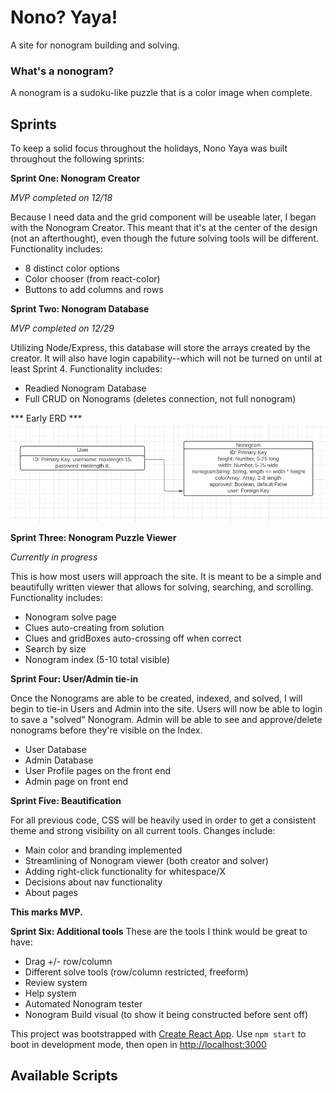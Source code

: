 # Nono? Yaya!
A site for nonogram building and solving.

### What's a nonogram?
A nonogram is a sudoku-like puzzle that is a color image when complete.

## Sprints
To keep a solid focus throughout the holidays, Nono Yaya was built throughout the following sprints:

**Sprint One: Nonogram Creator**

*MVP completed on 12/18*

Because I need data and the grid component will be useable later, I began with the Nonogram Creator. This meant that it's at the center of the design (not an afterthought), even though the future solving tools will be different.
Functionality includes:
* 8 distinct color options
* Color chooser (from react-color)
* Buttons to add columns and rows



**Sprint Two: Nonogram Database**

*MVP completed on 12/29*

Utilizing Node/Express, this database will store the arrays created by the creator. It will also have login capability--which will not be turned on until at least Sprint 4.
Functionality includes:
* Readied Nonogram Database
* Full CRUD on Nonograms (deletes connection, not full nonogram)

*** Early ERD ***
![ERD](/public/Nonogram-Early-ERD.png)


**Sprint Three: Nonogram Puzzle Viewer**

*Currently in progress*

This is how most users will approach the site. It is meant to be a simple and beautifully written viewer that allows for solving, searching, and scrolling.
Functionality includes:
* Nonogram solve page
* Clues auto-creating from solution
* Clues and gridBoxes auto-crossing off when correct
* Search by size
* Nonogram index (5-10 total visible)

**Sprint Four: User/Admin tie-in**

Once the Nonograms are able to be created, indexed, and solved, I will begin to tie-in Users and Admin into the site. Users will now be able to login to save a "solved" Nonogram. Admin will be able to see and approve/delete nonograms before they're visible on the Index.
* User Database
* Admin Database
* User Profile pages on the front end
* Admin page on front end


**Sprint Five: Beautification**

For all previous code, CSS will be heavily used in order to get a consistent theme and strong visibility on all current tools.
Changes include:
* Main color and branding implemented
* Streamlining of Nonogram viewer (both creator and solver)
* Adding right-click functionality for whitespace/X
* Decisions about nav functionality
* About pages

**This marks MVP.**

**Sprint Six: Additional tools**
These are the tools I think would be great to have:
* Drag +/- row/column
* Different solve tools (row/column restricted, freeform)
* Review system
* Help system
* Automated Nonogram tester
* Nonogram Build visual (to show it being constructed before sent off)


This project was bootstrapped with [Create React App](https://github.com/facebook/create-react-app).
Use `npm start` to boot in development mode, then open in [http://localhost:3000](http://localhost:3000)
## Available Scripts

